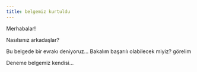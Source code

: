 ```yaml
---
title: belgemiz kurtuldu
---
```


Merhabalar!

Nasılsınız arkadaşlar?

Bu belgede bir evrakı deniyoruz... Bakalım başarılı olabilecek miyiz? görelim

Deneme belgemiz kendisi...
